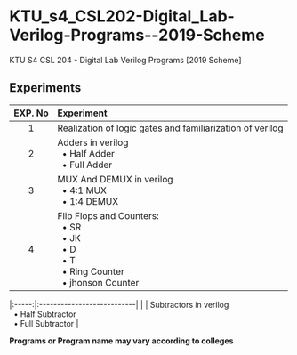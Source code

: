 # KTU_s4_CSL202-Digital_Lab-Verilog-Programs--2019-Scheme

KTU S4 CSL 204 - Digital Lab Verilog Programs [2019 Scheme]

## Experiments

| EXP. No | Experiment |
|:-----:|:---------------------------|
| 1 | Realization of logic gates and familiarization of verilog |
| 2 | Adders in verilog <br> &nbsp; • Half Adder <br> &nbsp; • Full Adder |
| 3 | MUX And DEMUX in verilog <br> &nbsp; • 4:1 MUX <br> &nbsp; • 1:4 DEMUX|
| 4 | Flip Flops and Counters: <br> &nbsp; • SR <br> &nbsp; • JK <br> &nbsp; • D <br> &nbsp; • T <br> &nbsp; • Ring Counter <br> &nbsp; • jhonson Counter |

|:-----:|:---------------------------|
|  | Subtractors in verilog <br> &nbsp; • Half Subtractor <br> &nbsp; • Full Subtractor |

**Programs or Program name may vary according to colleges**
